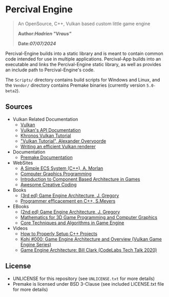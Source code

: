 # Percival Engine

> An OpenSource, C++, Vulkan based custom little game engine
>
> **Author:*Hadrien "Vraus"***
>
> **Date:*07/07/2024***

Percival-Engine builds into a static library and is meant to contain common code intended for use in multiple applications. Percival-App builds into an executable and links the Percival-Engine static library, as well as provides an include path to Percival-Engine's code.

The `Scripts/` directory contains build scripts for Windows and Linux, and the `Vendor/` directory contains Premake binaries (currently version `5.0-beta2`).

## Sources

+ Vulkan Related Documentation
    + [Vulkan](https://www.vulkan.org)
    + [Vulkan's API Documentation](https://docs.vulkan.org/spec/latest/index.html)
    + [Khronos Vulkan Tutorial](https://docs.vulkan.org/tutorial/latest/00_Introduction.html)
    + ["Vulkan Tutorial", Alexander Overvoorde](https://vulkan-tutorial.com)
    + [Writing an efficient Vulkan renderer](https://zeux.io/2020/02/27/writing-an-efficient-vulkan-renderer/)
+ Documentation
    + [Premake Documentation](https://premake.github.io/docs/)
+ WebSites
    + [A Simple ECS System (C++), A. Morlan](https://austinmorlan.com/posts/entity_component_system/)
    + [Computer Graphics Programming](https://scratchapixel.com/index.html)
    + [Introduction to Component Based Architecture in Games](https://www.kodeco.com/2806-introduction-to-component-based-architecture-in-games)
    + [Awesome Creative Coding](https://project-awesome.org/terkelg/awesome-creative-coding)
+ Books
    + [(3rd ed) Game Engine Architecture, J. Gregory](Resources/game-engine-architecture-3rded.pdf)
    + [Programmer efficacement en C++, S.Meyers](https://www.dunod.com/sciences-techniques/programmer-efficacement-en-c-42-conseils-pour-mieux-maitriser-c-11-et-c-14)
+ EBooks
    + [(2nd ed) Game Engine Architecture, J. Gregory](https://archive.org/details/gameenginearchit0000greg_d9n5)
    + [Mathematics for 3D Game Programming and Computer Graphics](https://canvas.projekti.info/ebooks/Mathematics%20for%203D%20Game%20Programming%20and%20Computer%20Graphics,%20Third%20Edition.pdf)
    + [Core Techniques and Algorithms in Game Engine](https://theswissbay.ch/pdf/Gentoomen%20Library/Algorithms/Core%20Techniques%20and%20Algorithms%20in%20Game%20Programming.pdf)
+ Videos
    + [How to Properly Setup C++ Projects](https://www.youtube.com/watch?v=5glH8dGoeCA)
    + [Kohi #000: Game Engine Architecture and Overview (Vulkan Game Engine Series)](https://www.youtube.com/watch?v=teg23SJlyl8)
    + [Game Engine Architecture: Bill Clark (CodeLabs Tech Talk 2020)](https://www.youtube.com/watch?v=mUeNqLcx4eI)

## License
- UNLICENSE for this repository (see `UNLICENSE.txt` for more details)
- Premake is licensed under BSD 3-Clause (see included LICENSE.txt file for more details)
